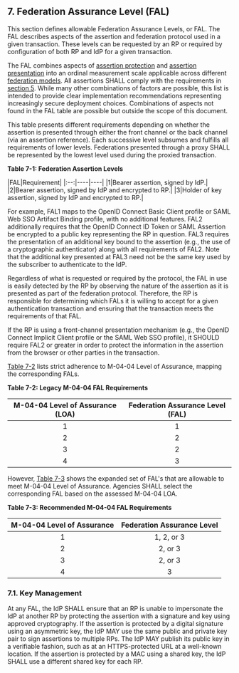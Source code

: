 <div class="breaker"></div>
<a name="fal"></a>

## 7. Federation Assurance Level (FAL)

This section defines allowable Federation Assurance Levels, or FAL. The FAL describes aspects of the assertion and federation protocol used in a given transaction. These levels can be requested by an RP or required by configuration of both RP and IdP for a given transaction. 

The FAL combines aspects of [assertion protection](#sec5) and [assertion presentation](#sec6) into an ordinal measurement scale applicable across different [federation models](#sec4). All assertions SHALL comply with the requirements in [section 5](#sec5). While many other combinations of factors are possible, this list is intended to provide clear implementation recommendations representing increasingly secure deployment choices. Combinations of aspects not found in the FAL table are possible but outside the scope of this document.

This table presents different requirements depending on whether the assertion is presented through either the front channel or the back channel (via an assertion reference). Each successive level subsumes and fulfills all requirements of lower levels. Federations presented through a proxy SHALL be represented by the lowest level used during the proxied transaction.

<a name="63cSec7-Table1"></a>

<div class="text-center" markdown="1">


**Table 7-1: Federation Assertion Levels**

</div>

|FAL|Requirement|
|:--:|----|----|
|1|Bearer assertion, signed by IdP.|
|2|Bearer assertion, signed by IdP and encrypted to RP.|
|3|Holder of key assertion, signed by IdP and encrypted to RP.|

For example, FAL1 maps to the OpenID Connect Basic Client profile or SAML Web SSO Artifact Binding profile, with no additional features. FAL2 additionally requires that the OpenID Connect ID Token or SAML Assertion be encrypted to a public key representing the RP in question. FAL3 requires the presentation of an additional key bound to the assertion (e.g., the use of a cryptographic authenticator) along with all requirements of FAL2. Note that the additional key presented at FAL3 need not be the same key used by the subscriber to authenticate to the IdP.

Regardless of what is requested or required by the protocol, the FAL in use is easily detected by the RP by observing the nature of the assertion as it is presented as part of the federation protocol. Therefore, the RP is responsible for determining which FALs it is willing to accept for a given authentication transaction and ensuring that the transaction meets the requirements of that FAL.

If the RP is using a front-channel presentation mechanism (e.g., the OpenID Connect Implicit Client profile or the SAML Web SSO profile), it SHOULD require FAL2 or greater in order to protect the information in the assertion from the browser or other parties in the transaction.

[Table 7-2](#63cSec7-Table2) lists strict adherence to M-04-04 Level of Assurance, mapping the corresponding FALs.

<a name="63cSec7-Table2"></a>

<div class="text-center" markdown="1">

**Table 7-2: Legacy M-04-04 FAL Requirements**

</div>


| M-04-04 Level of Assurance (LOA) |  Federation Assurance Level (FAL)
|:------------------:|:-----------------------------:
| 1 | 1
| 2 | 2
| 3 | 2
| 4 | 3

However, [Table 7-3](#63cSec7-Table3) shows the expanded set of FAL's that are allowable to meet M-04-04 Level of Assurance. Agencies SHALL select the corresponding FAL based on the assessed M-04-04 LOA.

<a name="63cSec7-Table3"></a>

<div class="text-center" markdown="1">

**Table 7-3: Recommended M-04-04 FAL Requirements**

</div>

| M-04-04 Level of Assurance | Federation Assurance Level
|:------------------:|:-----------------------------:
| 1 | 1, 2, or 3
| 2 | 2, or 3
| 3 | 2, or 3
| 4 | 3

### 7.1. Key Management

At any FAL, the IdP SHALL ensure that an RP is unable to impersonate the IdP at another RP by protecting the assertion with a signature and key using approved cryptography. If the assertion is protected by a digital signature using an asymmetric key, the IdP MAY use the same public and private key pair to sign assertions to multiple RPs. The IdP MAY publish its public key in a verifiable fashion, such as at an HTTPS-protected URL at a well-known location. If the assertion is protected by a MAC using a shared key, the IdP SHALL use a different shared key for each RP.
